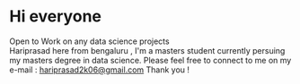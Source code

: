 # Hi everyone 
Open to Work on any data science projects   
Hariprasad here from bengaluru , I'm a masters student currently persuing my masters degree in data science.
Please feel free to connect to me on my e-mail : hariprasad2k06@gmail.com
Thank you !
